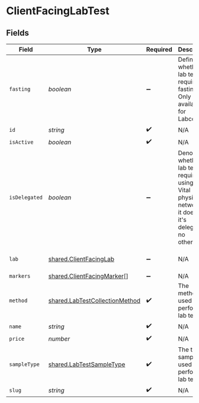 # ClientFacingLabTest


## Fields

| Field                                                                                                                                                                             | Type                                                                                                                                                                              | Required                                                                                                                                                                          | Description                                                                                                                                                                       | Example                                                                                                                                                                           |
| --------------------------------------------------------------------------------------------------------------------------------------------------------------------------------- | --------------------------------------------------------------------------------------------------------------------------------------------------------------------------------- | --------------------------------------------------------------------------------------------------------------------------------------------------------------------------------- | --------------------------------------------------------------------------------------------------------------------------------------------------------------------------------- | --------------------------------------------------------------------------------------------------------------------------------------------------------------------------------- |
| `fasting`                                                                                                                                                                         | *boolean*                                                                                                                                                                         | :heavy_minus_sign:                                                                                                                                                                | Defines whether a lab test requires fasting. Only available for Labcorp.                                                                                                          |                                                                                                                                                                                   |
| `id`                                                                                                                                                                              | *string*                                                                                                                                                                          | :heavy_check_mark:                                                                                                                                                                | N/A                                                                                                                                                                               |                                                                                                                                                                                   |
| `isActive`                                                                                                                                                                        | *boolean*                                                                                                                                                                         | :heavy_check_mark:                                                                                                                                                                | N/A                                                                                                                                                                               |                                                                                                                                                                                   |
| `isDelegated`                                                                                                                                                                     | *boolean*                                                                                                                                                                         | :heavy_minus_sign:                                                                                                                                                                | Denotes whether a lab test requires using non-Vital physician networks. If it does then it's delegated - no otherwise.                                                            |                                                                                                                                                                                   |
| `lab`                                                                                                                                                                             | [shared.ClientFacingLab](../../../sdk/models/shared/clientfacinglab.md)                                                                                                           | :heavy_minus_sign:                                                                                                                                                                | N/A                                                                                                                                                                               | {"id":1,"slug":"labcorp","name":"LabCorp","first_line_address":"123 Main St","city":"San Francisco","zipcode":"91789","sample_types":["saliva"],"collection_methods":["testkit"]} |
| `markers`                                                                                                                                                                         | [shared.ClientFacingMarker](../../../sdk/models/shared/clientfacingmarker.md)[]                                                                                                   | :heavy_minus_sign:                                                                                                                                                                | N/A                                                                                                                                                                               |                                                                                                                                                                                   |
| `method`                                                                                                                                                                          | [shared.LabTestCollectionMethod](../../../sdk/models/shared/labtestcollectionmethod.md)                                                                                           | :heavy_check_mark:                                                                                                                                                                | The method used to perform a lab test.                                                                                                                                            |                                                                                                                                                                                   |
| `name`                                                                                                                                                                            | *string*                                                                                                                                                                          | :heavy_check_mark:                                                                                                                                                                | N/A                                                                                                                                                                               |                                                                                                                                                                                   |
| `price`                                                                                                                                                                           | *number*                                                                                                                                                                          | :heavy_check_mark:                                                                                                                                                                | N/A                                                                                                                                                                               |                                                                                                                                                                                   |
| `sampleType`                                                                                                                                                                      | [shared.LabTestSampleType](../../../sdk/models/shared/labtestsampletype.md)                                                                                                       | :heavy_check_mark:                                                                                                                                                                | The type of sample used to perform a lab test.                                                                                                                                    |                                                                                                                                                                                   |
| `slug`                                                                                                                                                                            | *string*                                                                                                                                                                          | :heavy_check_mark:                                                                                                                                                                | N/A                                                                                                                                                                               |                                                                                                                                                                                   |